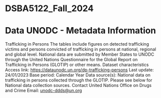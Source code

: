 # DSBA5122_Fall_2024

# Data UNODC - Metadata Information
Trafficking in Persons
The tables include figures on detected trafficking victims and persons convicted of
trafficking in persons at national, regional and global level. National data are
submitted by Member States to UNODC through the United Nations Questionnaire
for the Global Report on Trafficking in Persons (GLOTIP) or other means.
Dataset characteristics
Access link: https://dataunodc.un.org/dp-trafficking-persons
Last update: 24/01/2023
Base period: Calendar Year
Data source(s): National data on trafficking in persons collected through the GLOTIP. Please see
below for National data collection sources.
Contact
United Nations Office on Drugs and Crime
Email: unodc-ddds@un.org 
